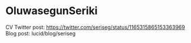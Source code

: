 # OluwasegunSeriki
CV
Twitter post: https://twitter.com/seriseg/status/1165315865153363969
Blog post: lucid/blog/seriseg
